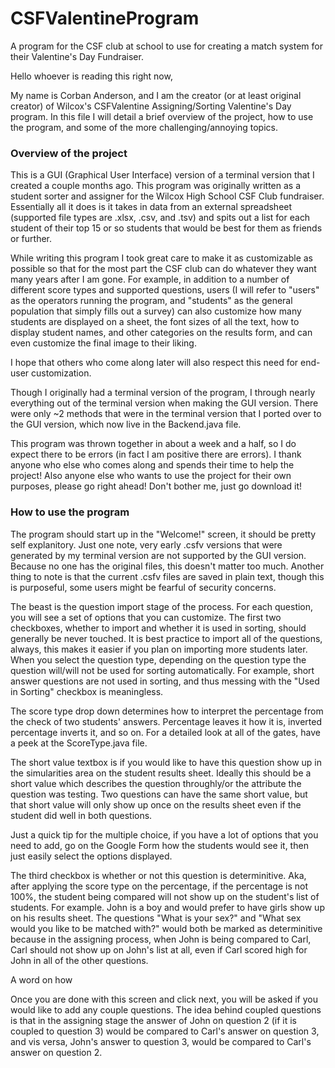 # CSFValentineProgram
A program for the CSF club at school to use for creating a match system for their Valentine's Day Fundraiser.

Hello whoever is reading this right now,

My name is Corban Anderson, and I am the creator (or at least original creator) of Wilcox's CSFValentine Assigning/Sorting Valentine's Day program. In this file I will detail a brief overview of the project, how to use the program, and some of the more challenging/annoying topics.

<h3>Overview of the project</h3>

This is a GUI (Graphical User Interface) version of a terminal version that I created a couple months ago. This program was originally written as a student sorter and assigner for the Wilcox High School CSF Club fundraiser. Essentially all it does is it takes in data from an external spreadsheet (supported file types are .xlsx, .csv, and .tsv) and spits out a list for each student of their top 15 or so students that would be best for them as friends or further.

While writing this program I took great care to make it as customizable as possible so that for the most part the CSF club can do whatever they want many years after I am gone. For example, in addition to a number of different score types and supported questions, users (I will refer to "users" as the operators running the program, and "students" as the general population that simply fills out a survey) can also customize how many students are displayed on a sheet, the font sizes of all the text, how to display student names, and other categories on the results form, and can even customize the final image to their liking.

I hope that others who come along later will also respect this need for end-user customization.

Though I originally had a terminal version of the program, I through nearly everything out of the terminal version when making the GUI version. There were only ~2 methods that were in the terminal version that I ported over to the GUI version, which now live in the Backend.java file.

This program was thrown together in about a week and a half, so I do expect there to be errors (in fact I am positive there are errors). I thank anyone who else who comes along and spends their time to help the project! Also anyone else who wants to use the project for their own purposes, please go right ahead! Don't bother me, just go download it!

<h3>How to use the program</h3>

The program should start up in the "Welcome!" screen, it should be pretty self explanitory. Just one note, very early .csfv versions that were generated by my terminal version are not supported by the GUI version. Because no one has the original files, this doesn't matter too much. Another thing to note is that the current .csfv files are saved in plain text, though this is purposeful, some users might be fearful of security concerns.

The beast is the question import stage of the process. For each question, you will see a set of options that you can customize. The first two checkboxes, whether to import and whether it is used in sorting, should generally be never touched. It is best practice to import all of the questions, always, this makes it easier if you plan on importing more students later. When you select the question type, depending on the question type the question will/will not be used for sorting automatically. For example, short answer questions are not used in sorting, and thus messing with the "Used in Sorting" checkbox is meaningless.

The score type drop down determines how to interpret the percentage from the check of two students' answers. Percentage leaves it how it is, inverted percentage inverts it, and so on. For a detailed look at all of the gates, have a peek at the ScoreType.java file.

The short value textbox is if you would like to have this question show up in the simularities area on the student results sheet. Ideally this should be a short value which describes the question throughly/or the attribute the question was testing. Two questions can have the same short value, but that short value will only show up once on the results sheet even if the student did well in both questions.

Just a quick tip for the multiple choice, if you have a lot of options that you need to add, go on the Google Form how the students would see it, then just easily select the options displayed.

The third checkbox is whether or not this question is determinitive. Aka, after applying the score type on the percentage, if the percentage is not 100%, the student being compared will not show up on the student's list of students. For example. John is a boy and would prefer to have girls show up on his results sheet. The questions "What is your sex?" and "What sex would you like to be matched with?" would both be marked as determinitive because in the assigning process, when John is being compared to Carl, Carl should not show up on John's list at all, even if Carl scored high for John in all of the other questions.

A word on how 

Once you are done with this screen and click next, you will be asked if you would like to add any couple questions. The idea behind coupled questions is that in the assigning stage the answer of John on question 2 (if it is coupled to question 3) would be compared to Carl's answer on question 3, and vis versa, John's answer to question 3, would be compared to Carl's answer on question 2.

